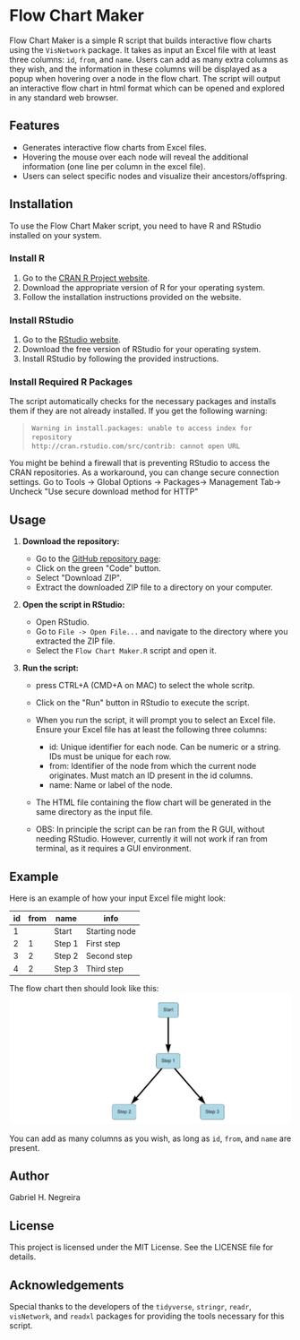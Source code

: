 # Flow Chart Maker

Flow Chart Maker is a simple R script that builds interactive flow charts using the `VisNetwork` package. It takes as input an Excel file with at least three columns: `id`, `from`, and `name`. Users can add as many extra columns as they wish, and the information in these columns will be displayed as a popup when hovering over a node in the flow chart. The script will output an interactive flow chart in html format which can be opened and explored in any standard web browser. 

## Features

- Generates interactive flow charts from Excel files.
- Hovering the mouse over each node will reveal the additional information (one line per column in the excel file).
- Users can select specific nodes and visualize their ancestors/offspring. 

## Installation

To use the Flow Chart Maker script, you need to have R and RStudio installed on your system.

### Install R

1. Go to the [CRAN R Project website](https://cran.r-project.org/).
2. Download the appropriate version of R for your operating system.
3. Follow the installation instructions provided on the website.

### Install RStudio

1. Go to the [RStudio website](https://www.rstudio.com/products/rstudio/download/).
2. Download the free version of RStudio for your operating system.
3. Install RStudio by following the provided instructions.

### Install Required R Packages

The script automatically checks for the necessary packages and installs them if they are not already installed.
If you get the following warning:

> ```warning
> Warning in install.packages: unable to access index for repository
> http://cran.rstudio.com/src/contrib: cannot open URL
> ```

You might be behind a firewall that is preventing RStudio to access the CRAN repositories. As a workaround, you can change secure connection settings. 
Go to Tools -> Global Options -> Packages-> Management Tab-> Uncheck "Use secure download method for HTTP"

## Usage

1. **Download the repository:**

   - Go to the [GitHub repository page](https://github.com/gabrielnegreira/flowchartMaker/):
   - Click on the green "Code" button.
   - Select "Download ZIP".
   - Extract the downloaded ZIP file to a directory on your computer.

2. **Open the script in RStudio:**

   - Open RStudio.
   - Go to `File -> Open File...` and navigate to the directory where you extracted the ZIP file.
   - Select the `Flow Chart Maker.R` script and open it.

3. **Run the script:**
   - press CTRL+A (CMD+A on MAC) to select the whole scritp.
   - Click on the "Run" button in RStudio to execute the script.
   - When you run the script, it will prompt you to select an Excel file. Ensure your Excel file has at least the following three columns:

      - id: Unique identifier for each node. Can be numeric or a string. IDs must be unique for each row.
      - from: Identifier of the node from which the current node originates. Must match an ID present in the id columns.
      - name: Name or label of the node.
   
   - The HTML file containing the flow chart will be generated in the same directory as the input file.
   - OBS: In principle the script can be ran from the R GUI, without needing RStudio. However, currently it will not work if ran from terminal, as it requires a GUI environment.

## Example

Here is an example of how your input Excel file might look:

| id | from | name        | info          |
|----|------|-------------|---------------|
| 1  |      | Start       | Starting node |
| 2  | 1    | Step 1      | First step    |
| 3  | 2    | Step 2      | Second step   |
| 4  | 2    | Step 3      | Third step    |

The flow chart then should look like this:
![Flow Chart Example](https://github.com/gabrielnegreira/flowchartMaker/blob/main/example.png?raw=true)

You can add as many columns as you wish, as long as `id`, `from`, and `name` are present.

## Author

Gabriel H. Negreira

## License

This project is licensed under the MIT License. See the LICENSE file for details.

## Acknowledgements

Special thanks to the developers of the `tidyverse`, `stringr`, `readr`, `visNetwork`, and `readxl` packages for providing the tools necessary for this script.
